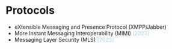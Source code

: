 # Protocols
- eXtensible Messaging and Presence Protocol (XMPP/Jabber)
- More Instant Messaging Interoperability (MIMI) <span style="color:lightblue">[2023]</span>
- Messaging Layer Security (MLS) <span style="color:lightblue">[2023]</span>